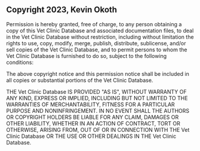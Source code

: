## Copyright 2023, Kevin Okoth

Permission is hereby granted, free of charge, to any person obtaining a copy of this Vet Clinic Database and associated documentation files, to deal in the Vet Clinic Database without restriction, including without limitation the rights to use, copy, modify, merge, publish, distribute, sublicense, and/or sell copies of the Vet Clinic Database, and to permit persons to whom the Vet Clinic Database is furnished to do so, subject to the following conditions:

The above copyright notice and this permission notice shall be included in all copies or substantial portions of the Vet Clinic Database.

THE Vet Clinic Database IS PROVIDED "AS IS", WITHOUT WARRANTY OF ANY KIND, EXPRESS OR IMPLIED, INCLUDING BUT NOT LIMITED TO THE WARRANTIES OF MERCHANTABILITY, FITNESS FOR A PARTICULAR PURPOSE AND NONINFRINGEMENT. IN NO EVENT SHALL THE AUTHORS OR COPYRIGHT HOLDERS BE LIABLE FOR ANY CLAIM, DAMAGES OR OTHER LIABILITY, WHETHER IN AN ACTION OF CONTRACT, TORT OR OTHERWISE, ARISING FROM, OUT OF OR IN CONNECTION WITH THE Vet Clinic Database OR THE USE OR OTHER DEALINGS IN THE Vet Clinic Database.
